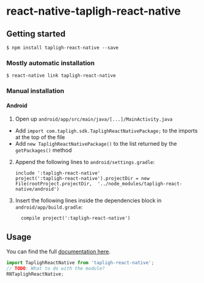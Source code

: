 
# react-native-tapligh-react-native

## Getting started

`$ npm install tapligh-react-native --save`

### Mostly automatic installation

`$ react-native link tapligh-react-native`

### Manual installation

#### Android

1. Open up `android/app/src/main/java/[...]/MainActivity.java`
  - Add `import com.tapligh.sdk.TaplighReactNativePackage;` to the imports at the top of the file
  - Add `new TaplighReactNativePackage()` to the list returned by the `getPackages()` method
2. Append the following lines to `android/settings.gradle`:
  	```
  	include ':tapligh-react-native'
  	project(':tapligh-react-native').projectDir = new File(rootProject.projectDir, 	'../node_modules/tapligh-react-native/android')
  	```
3. Insert the following lines inside the dependencies block in `android/app/build.gradle`:
  	```
      compile project(':tapligh-react-native')
  	```

## Usage
You can find the full [documentation here](https://tapligh.com/tapligh-react-native).

```javascript
import TaplighReactNative from 'tapligh-react-native';
// TODO: What to do with the module?
RNTaplighReactNative;
```


  
